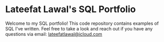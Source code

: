 # Lateefat Lawal's SQL Portfolio

Welcome to my SQL portfolio! This code repository contains examples of SQL I've written. Feel free to take a look and reach out if you have any questions via email: lateefatlawal@icloud.com
